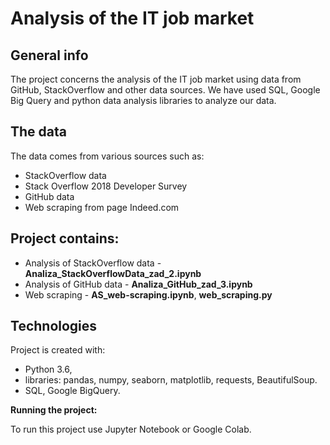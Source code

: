 
# Analysis of the IT job market

## General info 
The project concerns the analysis of the IT job market using data from GitHub, StackOverflow and other data sources. We have used SQL, Google Big Query and python data analysis libraries to analyze our data. 

## The data
The data comes from various sources such as:
* StackOverflow data
* Stack Overflow 2018 Developer Survey
* GitHub data
* Web scraping from page Indeed.com

## Project contains:
- Analysis of StackOverflow data - **Analiza_StackOverflowData_zad_2.ipynb**
- Analysis of GitHub data - **Analiza_GitHub_zad_3.ipynb**
- Web scraping - **AS_web-scraping.ipynb**, **web_scraping.py**

## Technologies

Project is created with:
* Python 3.6,
* libraries: pandas, numpy, seaborn, matplotlib, requests, BeautifulSoup.
* SQL, Google BigQuery.

**Running the project:**

To run this project use Jupyter Notebook or Google Colab.

